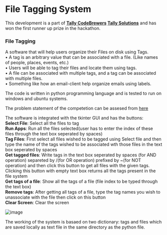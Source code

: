 # File Tagging System

This development is a part of <b><a href='https://unstop.com/hackathon/tally-codebrewers-tally-solutions-343510'>Tally CodeBrewers</a> <a href='https://tallysolutions.com/'>Tally Solutions</a></b> and has won the first runner up prize in the hackathon.

<h3>File Tagging</h3>
A software that will help users organize their Files on disk using Tags.<br>
• A tag is an arbitrary value that can be associated with a file. (Like names of people, 
places, events, etc.)<br>
• Users will be able to tag their files and locate them using tags.<br>
• A file can be associated with multiple tags, and a tag can be associated with multiple 
files.<br>
• Something like how an email-client help organize emails using 
labels.<br>

The code is written in python programming language and is tested to run on windows and ubuntu systems.

The problem statement of the competetion can be assesed from [here](https://github.com/Pranay-Pandey/File_tagging_system/files/9130326/ProblemStatement_WizardofSystemProgramming.pdf)

The software is integrated with the tkinter GUI and has the buttons:
<br><b>Select File</b>: Select all the files to tag
<br><b>Run Apps</b>: Run all the files selected(user has to enter the index of these files through the text box seperated by spaces)
<br><b>Tag Files</b>: First select all files wished to be tagged using Select file and then type the name of the tags wished to be associated wth those files in the text box seperated by spaces
<br><b>Get tagged files</b>: Write tags in the text box seperated by spaces (for AND operation) separeted by /(for OR operation) prefixed by ~(for NOT operation) and then click this button to get all files with the given tags. Clicking this button with empty text box returns all the tags present in the file system
<br><b>Get tags of a file</b>: Show all the tags of a file (file index to be typed through the text box)
<br><b>Remove tags</b>: After getting all tags of a file, type the tag names you wish to unassociate with the file then click on this button
<br><b>Clear Screen</b>: Clear the screen 


![image](https://user-images.githubusercontent.com/79053599/179468777-f3aaa28f-d3f2-4f07-a477-4f719b6d4029.png)


The working of the system is basaed on two dictionary: tags and files which are saved locally as text file in the same directory as the python file.
